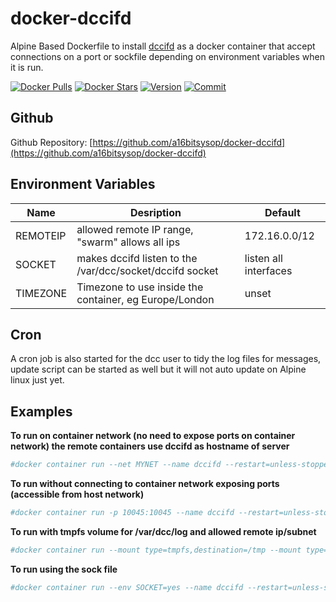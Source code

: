 # docker-dccifd
Alpine Based Dockerfile to install [dccifd](https://www.dcc-servers.net/dcc/) as a docker container that accept connections on a port or sockfile depending on environment variables when it is run.

[![Docker Pulls](https://img.shields.io/docker/pulls/a16bitsysop/dccifd.svg?style=flat-square)](https://hub.docker.com/r/a16bitsysop/dccifd/)
[![Docker Stars](https://img.shields.io/docker/stars/a16bitsysop/dccifd.svg?style=flat-square)](https://hub.docker.com/r/a16bitsysop/dccifd/)
[![Version](https://images.microbadger.com/badges/version/a16bitsysop/dccifd.svg)](https://microbadger.com/images/a16bitsysop/dccifd "Get your own version badge on microbadger.com")
[![Commit](https://images.microbadger.com/badges/commit/a16bitsysop/dccifd.svg)](https://microbadger.com/images/a16bitsysop/dccifd "Get your own commit badge on microbadger.com")

## Github
Github Repository: [https://github.com/a16bitsysop/docker-dccifd](https://github.com/a16bitsysop/docker-dccifd)

## Environment Variables
| Name     | Desription                                               | Default               |
| -------- | -------------------------------------------------------- | --------------------- |
| REMOTEIP | allowed remote IP range, "swarm" allows all ips          | 172.16.0.0/12         |
| SOCKET   | makes dccifd listen to the /var/dcc/socket/dccifd socket | listen all interfaces |
| TIMEZONE | Timezone to use inside the container, eg Europe/London   | unset                 |

## Cron
A cron job is also started for the dcc user to tidy the log files for messages, update script can be started as well but it will not auto update
on Alpine linux just yet.

## Examples
**To run on container network (no need to expose ports on container network) the remote containers use dccifd as hostname of server**
```bash
#docker container run --net MYNET --name dccifd --restart=unless-stopped -d a16bitsysop/dccifd
```

**To run without connecting to container network exposing ports (accessible from host network)**
```bash
#docker container run -p 10045:10045 --name dccifd --restart=unless-stopped -d a16bitsysop/dccifd
```

**To run with tmpfs volume for /var/dcc/log and allowed remote ip/subnet**
```bash
#docker container run --mount type=tmpfs,destination=/tmp --mount type=tmpfs,destination=/var/dcc/home -p 10045:10045 --env REMOTEIP=192.168.0.0/24 --name dccifd -d a16bitsysop/dccifd
```

**To run using the sock file**
```bash
#docker container run --env SOCKET=yes --name dccifd --restart=unless-stopped -d a16bitsysop/dccifd
```
